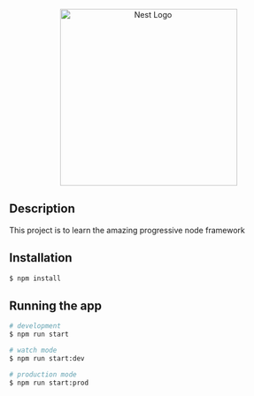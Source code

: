  <p align="center">
    <a href="http://nestjs.com/" target="blank"><img src="https://drive.google.com/file/d/1NHpkq6xQXMHBibk6joo3r0O1TyxLid82/view" width="320" alt="Nest Logo" /></a>
  </p>

## Description

This project is to learn the amazing progressive node framework

## Installation

```bash
$ npm install
```

## Running the app

```bash
# development
$ npm run start

# watch mode
$ npm run start:dev

# production mode
$ npm run start:prod
```
